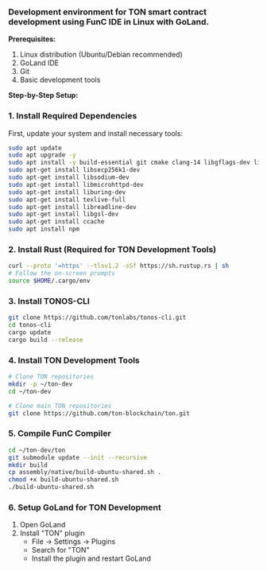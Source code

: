 ### Development environment for TON smart contract development using FunC IDE in Linux with GoLand.

**Prerequisites:**
1. Linux distribution (Ubuntu/Debian recommended)
2. GoLand IDE
3. Git
4. Basic development tools

**Step-by-Step Setup:**

### 1. Install Required Dependencies
First, update your system and install necessary tools:

```bash
sudo apt update
sudo apt upgrade -y
sudo apt install -y build-essential git cmake clang-14 libgflags-dev libssl-dev
sudo apt-get install libsecp256k1-dev
sudo apt-get install libsodium-dev
sudo apt-get install libmicrohttpd-dev
sudo apt-get install liburing-dev
sudo apt-get install texlive-full
sudo apt-get install libreadline-dev
sudo apt-get install libgsl-dev
sudo apt-get install ccache
sudo apt install npm
```

### 2. Install Rust (Required for TON Development Tools)
```bash
curl --proto '=https' --tlsv1.2 -sSf https://sh.rustup.rs | sh
# Follow the on-screen prompts
source $HOME/.cargo/env
```

### 3. Install TONOS-CLI
```bash
git clone https://github.com/tonlabs/tonos-cli.git
cd tonos-cli
cargo update
cargo build --release
```

### 4. Install TON Development Tools
```bash
# Clone TON repositories
mkdir -p ~/ton-dev
cd ~/ton-dev

# Clone main TON repositories
git clone https://github.com/ton-blockchain/ton.git
```

### 5. Compile FunC Compiler
```bash
cd ~/ton-dev/ton
git submodule update --init --recursive
mkdir build
cp assembly/native/build-ubuntu-shared.sh .
chmod +x build-ubuntu-shared.sh
./build-ubuntu-shared.sh
```

### 6. Setup GoLand for TON Development
1. Open GoLand
2. Install "TON" plugin
   - File → Settings → Plugins
   - Search for "TON"
   - Install the plugin and restart GoLand
